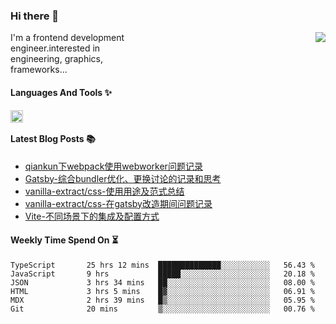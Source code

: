 <!--
**zhaohuanyuu/zhaohuanyuu** is a ✨ _special_ ✨ repository because its `README.md` (this file) appears on your GitHub profile.
-->

### Hi there 👋

<picture>
  <source media="(prefers-color-scheme: dark)" srcset="https://github-readme-stats.vercel.app/api?username=zhaohuanyuu&count_private=true&show_icons=true&theme=city_lights&hide_title=true">
  <img align="right" src="https://github-readme-stats.vercel.app/api?username=zhaohuanyuu&count_private=true&show_icons=true&hide_title=true">
</picture>

<p align="left" style="width:40%">I'm a frontend development engineer.interested in engineering, graphics, frameworks...</p>

#### Languages And Tools ✨

<img align="left" height="20" src="https://skillicons.dev/icons?i=js,ts,nodejs,rust,react,vue,svelte,gatsby,materialui,graphql,nestjs,electron,flutter" />

</br>

#### Latest Blog Posts 📚
<!-- BLOG-POST-LIST:START -->
- [qiankun下webpack使用webworker问题记录](https://auu.zone/post/wp-worker)
- [Gatsby-综合bundler优化、更换讨论的记录和思考](https://auu.zone/post/gatsby-bundler)
- [vanilla-extract/css-使用用途及范式总结](https://auu.zone/post/vanilla-usage)
- [vanilla-extract/css-在gatsby改造期间问题记录](https://auu.zone/post/vanilla-order-conflict)
- [Vite-不同场景下的集成及配置方式](https://auu.zone/post/vite-integrations)
<!-- BLOG-POST-LIST:END -->

#### Weekly Time Spend On ⏳
<!--START_SECTION:waka-->

```text
TypeScript       25 hrs 12 mins  ██████████████░░░░░░░░░░░   56.43 %
JavaScript       9 hrs           █████░░░░░░░░░░░░░░░░░░░░   20.18 %
JSON             3 hrs 34 mins   ██░░░░░░░░░░░░░░░░░░░░░░░   08.00 %
HTML             3 hrs 5 mins    █▓░░░░░░░░░░░░░░░░░░░░░░░   06.91 %
MDX              2 hrs 39 mins   █▒░░░░░░░░░░░░░░░░░░░░░░░   05.95 %
Git              20 mins         ▒░░░░░░░░░░░░░░░░░░░░░░░░   00.76 %
```

<!--END_SECTION:waka-->
